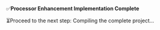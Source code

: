 
✅**Processor Enhancement Implementation Complete**

⏳Proceed to the next step: Compiling the complete project...